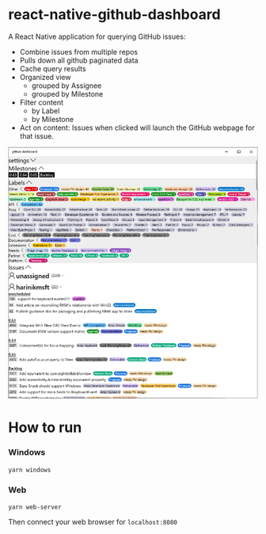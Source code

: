 # react-native-github-dashboard

A React Native application for querying GitHub issues:
- Combine issues from multiple repos
- Pulls down all github paginated data
- Cache query results
- Organized view
  - grouped by Assignee
  - grouped by Milestone
- Filter content
  - by Label
  - by Milestone
- Act on content: Issues when clicked will launch the GitHub webpage for that issue.

![Screenshot of application](images/Screenshot.png)

# How to run

### Windows
```
yarn windows
```

### Web
```
yarn web-server
```
Then connect your web browser for `localhost:8080`